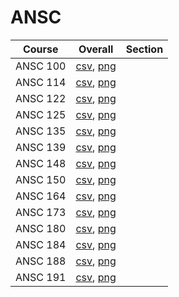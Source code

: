# ANSC

| Course | Overall | Section |
| ------ | ------- | ------- |
| ANSC 100 | [csv](https://github.com/UCSD-Historical-Enrollment-Data/2024Winter/blob/main/overall/ANSC%20100.csv), [png](https://raw.githubusercontent.com/UCSD-Historical-Enrollment-Data/2024Winter/main/plot_overall/ANSC%20100.png) |  |
| ANSC 114 | [csv](https://github.com/UCSD-Historical-Enrollment-Data/2024Winter/blob/main/overall/ANSC%20114.csv), [png](https://raw.githubusercontent.com/UCSD-Historical-Enrollment-Data/2024Winter/main/plot_overall/ANSC%20114.png) |  |
| ANSC 122 | [csv](https://github.com/UCSD-Historical-Enrollment-Data/2024Winter/blob/main/overall/ANSC%20122.csv), [png](https://raw.githubusercontent.com/UCSD-Historical-Enrollment-Data/2024Winter/main/plot_overall/ANSC%20122.png) |  |
| ANSC 125 | [csv](https://github.com/UCSD-Historical-Enrollment-Data/2024Winter/blob/main/overall/ANSC%20125.csv), [png](https://raw.githubusercontent.com/UCSD-Historical-Enrollment-Data/2024Winter/main/plot_overall/ANSC%20125.png) |  |
| ANSC 135 | [csv](https://github.com/UCSD-Historical-Enrollment-Data/2024Winter/blob/main/overall/ANSC%20135.csv), [png](https://raw.githubusercontent.com/UCSD-Historical-Enrollment-Data/2024Winter/main/plot_overall/ANSC%20135.png) |  |
| ANSC 139 | [csv](https://github.com/UCSD-Historical-Enrollment-Data/2024Winter/blob/main/overall/ANSC%20139.csv), [png](https://raw.githubusercontent.com/UCSD-Historical-Enrollment-Data/2024Winter/main/plot_overall/ANSC%20139.png) |  |
| ANSC 148 | [csv](https://github.com/UCSD-Historical-Enrollment-Data/2024Winter/blob/main/overall/ANSC%20148.csv), [png](https://raw.githubusercontent.com/UCSD-Historical-Enrollment-Data/2024Winter/main/plot_overall/ANSC%20148.png) |  |
| ANSC 150 | [csv](https://github.com/UCSD-Historical-Enrollment-Data/2024Winter/blob/main/overall/ANSC%20150.csv), [png](https://raw.githubusercontent.com/UCSD-Historical-Enrollment-Data/2024Winter/main/plot_overall/ANSC%20150.png) |  |
| ANSC 164 | [csv](https://github.com/UCSD-Historical-Enrollment-Data/2024Winter/blob/main/overall/ANSC%20164.csv), [png](https://raw.githubusercontent.com/UCSD-Historical-Enrollment-Data/2024Winter/main/plot_overall/ANSC%20164.png) |  |
| ANSC 173 | [csv](https://github.com/UCSD-Historical-Enrollment-Data/2024Winter/blob/main/overall/ANSC%20173.csv), [png](https://raw.githubusercontent.com/UCSD-Historical-Enrollment-Data/2024Winter/main/plot_overall/ANSC%20173.png) |  |
| ANSC 180 | [csv](https://github.com/UCSD-Historical-Enrollment-Data/2024Winter/blob/main/overall/ANSC%20180.csv), [png](https://raw.githubusercontent.com/UCSD-Historical-Enrollment-Data/2024Winter/main/plot_overall/ANSC%20180.png) |  |
| ANSC 184 | [csv](https://github.com/UCSD-Historical-Enrollment-Data/2024Winter/blob/main/overall/ANSC%20184.csv), [png](https://raw.githubusercontent.com/UCSD-Historical-Enrollment-Data/2024Winter/main/plot_overall/ANSC%20184.png) |  |
| ANSC 188 | [csv](https://github.com/UCSD-Historical-Enrollment-Data/2024Winter/blob/main/overall/ANSC%20188.csv), [png](https://raw.githubusercontent.com/UCSD-Historical-Enrollment-Data/2024Winter/main/plot_overall/ANSC%20188.png) |  |
| ANSC 191 | [csv](https://github.com/UCSD-Historical-Enrollment-Data/2024Winter/blob/main/overall/ANSC%20191.csv), [png](https://raw.githubusercontent.com/UCSD-Historical-Enrollment-Data/2024Winter/main/plot_overall/ANSC%20191.png) |  |
